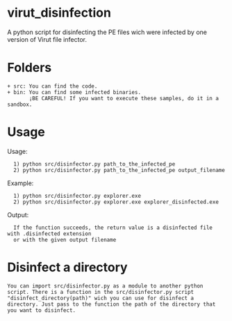 # virut_disinfection
A python script for disinfecting the PE files wich were infected by one version of Virut file infector.

# Folders

	+ src: You can find the code.
	+ bin: You can find some infected binaries. 
	       ¡BE CAREFUL! If you want to execute these samples, do it in a sandbox.

# Usage

Usage:

      1) python src/disinfector.py path_to_the_infected_pe
      2) python src/disinfector.py path_to_the_infected_pe output_filename

Example:

      1) python src/disinfector.py explorer.exe
      2) python src/disinfector.py explorer.exe explorer_disinfected.exe

Output:

      If the function succeeds, the return value is a disinfected file with .disinfected extension
      or with the given output filename

# Disinfect a directory

	You can import src/disinfector.py as a module to another python script. There is a function in the src/disinfector.py script "disinfect_directory(path)" wich you can use for disinfect a directory. Just pass to the function the path of the directory that you want to disinfect.

